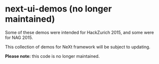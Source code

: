 # next-ui-demos (no longer maintained)
Some of these demos were intended for HackZurich 2015, and some were for NAG 2015.

This collection of demos for NeXt framework will be subject to updating.

**Please note:** this code is no longer maintained.
